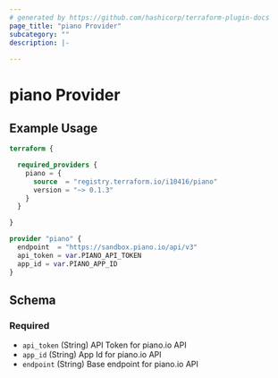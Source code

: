 ```yaml
---
# generated by https://github.com/hashicorp/terraform-plugin-docs
page_title: "piano Provider"
subcategory: ""
description: |-
  
---
```


# piano Provider



## Example Usage

```terraform
terraform {

  required_providers {
    piano = {
      source  = "registry.terraform.io/i10416/piano"
      version = "~> 0.1.3"
    }
  }

}

provider "piano" {
  endpoint  = "https://sandbox.piano.io/api/v3"
  api_token = var.PIANO_API_TOKEN
  app_id = var.PIANO_APP_ID
}
```

<!-- schema generated by tfplugindocs -->
## Schema

### Required

- `api_token` (String) API Token for piano.io API
- `app_id` (String) App Id for piano.io API
- `endpoint` (String) Base endpoint for piano.io API
